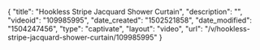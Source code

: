 {
    "title": "Hookless Stripe Jacquard Shower Curtain",
    "description": "",
    "videoid": "109985995",
    "date_created": "1502521858",
    "date_modified": "1504247456",
    "type": "captivate",
    "layout": "video",
    "url": "\/v\/hookless-stripe-jacquard-shower-curtain\/109985995"
}